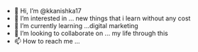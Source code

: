 - 👋 Hi, I’m @kkanishka17
- 👀 I’m interested in ... new things that i learn without any cost
- 🌱 I’m currently learning ...digital marketing
- 💞️ I’m looking to collaborate on ... my life through this
- 📫 How to reach me ...

<!---
kkanishka17/kkanishka17 is a ✨ special ✨ repository because its `README.md` (this file) appears on your GitHub profile.
You can click the Preview link to take a look at your changes.
--->

